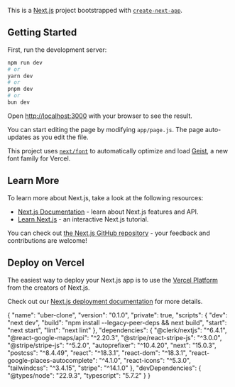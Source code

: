 This is a [Next.js](https://nextjs.org) project bootstrapped with [`create-next-app`](https://github.com/vercel/next.js/tree/canary/packages/create-next-app).

## Getting Started

First, run the development server:

```bash
npm run dev
# or
yarn dev
# or
pnpm dev
# or
bun dev
```

Open [http://localhost:3000](http://localhost:3000) with your browser to see the result.

You can start editing the page by modifying `app/page.js`. The page auto-updates as you edit the file.

This project uses [`next/font`](https://nextjs.org/docs/app/building-your-application/optimizing/fonts) to automatically optimize and load [Geist](https://vercel.com/font), a new font family for Vercel.

## Learn More

To learn more about Next.js, take a look at the following resources:

- [Next.js Documentation](https://nextjs.org/docs) - learn about Next.js features and API.
- [Learn Next.js](https://nextjs.org/learn) - an interactive Next.js tutorial.

You can check out [the Next.js GitHub repository](https://github.com/vercel/next.js) - your feedback and contributions are welcome!

## Deploy on Vercel

The easiest way to deploy your Next.js app is to use the [Vercel Platform](https://vercel.com/new?utm_medium=default-template&filter=next.js&utm_source=create-next-app&utm_campaign=create-next-app-readme) from the creators of Next.js.

Check out our [Next.js deployment documentation](https://nextjs.org/docs/app/building-your-application/deploying) for more details.


{
  "name": "uber-clone",
  "version": "0.1.0",
  "private": true,
  "scripts": {
    "dev": "next dev",
    "build": "npm install --legacy-peer-deps && next build",
    "start": "next start",
    "lint": "next lint"
  },
  "dependencies": {
    "@clerk/nextjs": "^6.4.1",
    "@react-google-maps/api": "^2.20.3",
    "@stripe/react-stripe-js": "^3.0.0",
    "@stripe/stripe-js": "^5.2.0",
    "autoprefixer": "^10.4.20",
    "next": "15.0.3",
    "postcss": "^8.4.49",
    "react": "^18.3.1",
    "react-dom": "^18.3.1",
    "react-google-places-autocomplete": "^4.1.0",
    "react-icons": "^5.3.0",
    "tailwindcss": "^3.4.15",
    "stripe": "^14.1.0"
  },
  "devDependencies": {
    "@types/node": "22.9.3",
    "typescript": "5.7.2"
  }
}